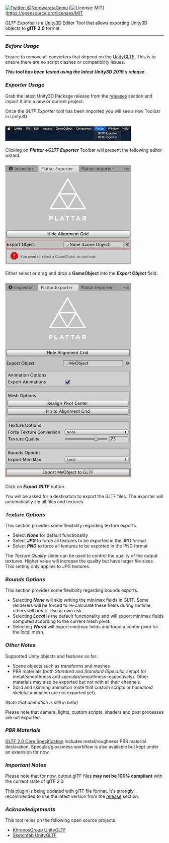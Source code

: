 [![Twitter: @NorowaretaGemu](https://img.shields.io/badge/X-@NorowaretaGemu-blue.svg?style=flat)](https://x.com/NorowaretaGemu)
[![License: MIT](https://img.shields.io/badge/License-MIT-yellow.svg)](https://opensource.org/licenses/MIT

_GLTF Exporter_ is a [Unity3D](https://unity3d.com/) Editor Tool that allows exporting Unity3D objects to **glTF 2.0** format.

***

### ***Before Usage*** 

Ensure to remove all converters that depend on the [UnityGLTF](https://github.com/KhronosGroup/UnityGLTF). This is to ensure there are no script clashes or compatibility issues.

***This tool has been tested using the latest Unity3D 2019.x release.***

### ***Exporter Usage***

Grab the latest Unity3D Package release from the [releases](https://github.com/Plattar/gltf-exporter/releases) section and import it into a new or current project.

Once the _GLTF Exporter_ tool has been imported you will see a new Toolbar in Unity3D.
<h3 align="left">
  <img src="graphics/toolbar.png?raw=true" alt="Unity3D Toolbar" width="400">
</h3>

Clicking on ***Plattar->GLTF Exporter*** Toolbar will present the following editor wizard.

<h3 align="left">
  <img src="graphics/wizard.png?raw=true" alt="Unity3D Wizard" width="400">
</h3>

Either select or drag and drop a **GameObject** into the ***Export Object*** field.

<h3 align="left">
  <img src="graphics/export.png?raw=true" alt="Unity3D Export" width="400">
</h3>

Click on ***Export GLTF*** button.

You will be asked for a destination to export the GLTF files. The exporter will automatically zip all files and textures.

### ***Texture Options***

This section provides some flexibility regarding texture exports.

* Select _***None***_ for default functionality
* Select _***JPG***_ to force all textures to be exported in the JPG format
* Select _***PNG***_ to force all textures to be exported in the PNG format

The _Texture Quality_ slider can be used to control the quality of the output textures. Higher value will increase the quality but have larger file sizes. This setting only applies to JPG textures.

### ***Bounds Options***

This section provides some flexibility regarding bounds exports.

* Selecting _***None***_ will skip writing the min/max fields in GLTF. Some renderers will be forced to re-calculate these fields during runtime, others will break. Use at own risk.
* Selecting _***Local***_ is the default functionality and will export min/max fields computed according to the current mesh pivot.
* Selecting _***World***_ will export min/max fields and force a center pivot for the local mesh.

### ***Other Notes***

Supported Unity objects and features so far:

* Scene objects such as transforms and meshes
* PBR materials (both *Standard* and *Standard (Specular setup)* for metal/smoothness and specular/smoothness respectively). Other materials may also be exported but not with all their channels.
* Solid and skinning animation (note that custom scripts or *humanoid* skeletal animation are not exported yet).

*(Note that animation is still in beta)*

Please note that camera, lights, custom scripts, shaders and post processes are not exported.

### ***PBR Materials***

[GLTF 2.0 Core Specification](https://github.com/KhronosGroup/glTF/tree/master/specification/2.0) includes metal/roughness PBR material declaration. Specular/glossiness workflow is also available but kept under an extension for now.

### ***Important Notes***

Please note that for now, output glTF files **may not be 100% compliant** with the current state of glTF 2.0.

This plugin is being updated with glTF file format. It's strongly recommended to use the latest version from the [release](https://github.com/Plattar/gltf-exporter/releases) section.

### ***Acknowledgements***

This tool relies on the following open source projects.

* [KhronosGroup UnityGLTF](https://github.com/KhronosGroup/UnityGLTF)
* [Sketchfab UnityGLTF](https://github.com/sketchfab/UnityGLTF)

